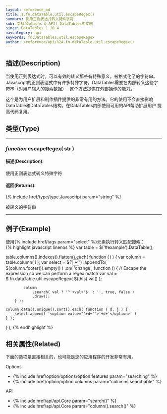 ```yaml
---
layout: reference_md
title: $.fn.dataTable.util.escapeRegex()
summary: 使用正则表达式转义特殊字符
sub: 文档(Options & API) DataTables中文网
since: DataTables 1.10.4
navcategory: api
keywords: fn,DataTables,util,escapeRegex
author: /reference/api/%24.fn.dataTable.util.escapeRegex()
---
```


## 描述(Description)
当使用正则表达式时，可以有效的转义那些有特殊意义，被格式化了的字符串。
Javascript的正则表达式中有许多特殊字符，DataTables需要在内部转义这些字符串（对用户输入的搜索数据）- 这个方法提供在外部操作的能力。

这个是为用户扩展和制作插件提供的非常有用的方法。它的使用不会直接影响DataTable和DataTables结构。在DataTables内部使用可用的API帮助扩展用户
提高代码复用。

## 类型(Type)

---

### _function_ escapeRegex( str )

#### 描述(Description):
使用正则表达式转义特殊字符

#### 返回(Returns):
{% include href/type/type.Javascript param="string" %}

被转义的字符串

---

## 例子(Example)

使用{% include href/tags param="select" %}元素执行转义匹配搜索：  
{% highlight javascript linenos %}
var table = $('#example').DataTable();
 
table.columns().indexes().flatten().each( function ( i ) {
    var column = table.column( i );
    var select = $('<select><option value=""></option></select>')
        .appendTo( $(column.footer()).empty() )
        .on( 'change', function () {
            // Escape the expression so we can perform a regex match
            var val = $.fn.dataTable.util.escapeRegex(
                $(this).val()
            );
 
            column
                .search( val ? '^'+val+'$' : '', true, false )
                .draw();
        } );
 
    column.data().unique().sort().each( function ( d, j ) {
        select.append( '<option value="'+d+'">'+d+'</option>' )
    } );
} );
{% endhighlight %}



## 相关属性(Related)
下面的选项是直接相关的，也可能是您的应用程序的开发非常有用。

Options

- {% include href/option/options/option.features param="searching" %}
- {% include href/option/option.columns param="columns.searchable" %}

API

- {% include href/api/api.Core param="search()" %}
- {% include href/api/api.Core param="column().search()" %}


